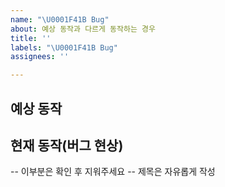 ```yaml
---
name: "\U0001F41B Bug"
about: 예상 동작과 다르게 동작하는 경우
title: ''
labels: "\U0001F41B Bug"
assignees: ''

---
```


## 예상 동작

## 현재 동작(버그 현상)

-- 이부분은 확인 후 지워주세요 --
제목은 자유롭게 작성
